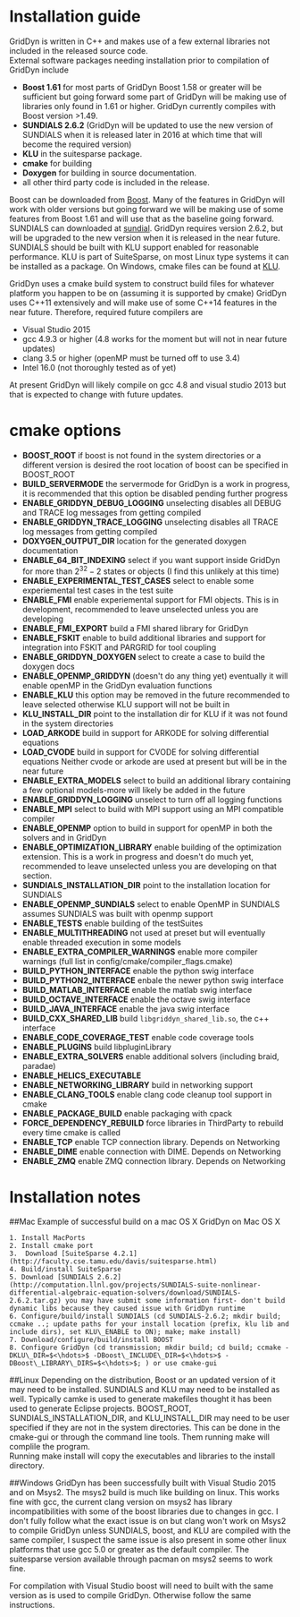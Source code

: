 # Installation guide

GridDyn is written in C++ and makes use of a few external libraries not included in the released source code.  
External software packages needing installation prior to compilation of GridDyn include

- **Boost 1.61**  for most parts of GridDyn Boost 1.58 or greater will be sufficient but going forward some part of GridDyn will be making use of libraries only found in 1.61 or higher.  GridDyn currently compiles with Boost version >1.49.  
- **SUNDIALS 2.6.2** (GridDyn will be updated to use the new version of SUNDIALS when it is released later in 2016 at which time that will become the required version)
- **KLU** in the suitesparse package.  
- **cmake** for building
- **Doxygen** for building in source documentation.
- all other third party code is included in the release.  


Boost can be downloaded from [Boost](www.boost.org). Many of the features in GridDyn will work with older versions but going forward we will be making use of some features from Boost 1.61 and will use that as the baseline going forward. SUNDIALS can downloaded at [sundial](http://computation.llnl.gov/sundials). GridDyn requires version 2.6.2, but will be upgraded to the new version when it is released in the near future.  SUNDIALS should be built with KLU support enabled for reasonable performance.  KLU is part of SuiteSparse, on most Linux type systems it can be installed as a package. On Windows, cmake files can be found at [KLU](https://github.com/jlblancoc/suitesparse-metis-for-windows).

GridDyn uses a cmake build system to construct build files for whatever platform you happen to be on (assuming it is supported by cmake)
GridDyn uses C++11 extensively and will make use of some C++14 features in the near future.    Therefore, required future compilers are

- Visual Studio 2015
- gcc 4.9.3 or higher (4.8 works for the moment but will not in near future updates)
- clang 3.5 or higher (openMP must be turned off to use 3.4)
- Intel 16.0 (not thoroughly tested as of yet)

At present GridDyn will likely compile on gcc 4.8 and visual studio 2013 but that is expected to change with future updates.  

# cmake options

- **BOOST_ROOT**  if boost is not found in the system directories or a different version is desired the root location of boost can be specified in BOOST\_ROOT
- **BUILD_SERVERMODE**  the servermode for GridDyn is a work in progress, it is recommended that this option be disabled pending further progress
- **ENABLE_GRIDDYN\_DEBUG\_LOGGING** unselecting disables all DEBUG and TRACE log messages from getting compiled
- **ENABLE_GRIDDYN\_TRACE\_LOGGING** unselecting disables all TRACE log messages from getting compiled
- **DOXYGEN_OUTPUT\_DIR** location for the generated doxygen documentation
- **ENABLE_64\_BIT\_INDEXING**  select if you want support inside GridDyn for more than $2^{32}-2$ states or objects (I find this unlikely at this time)
- **ENABLE_EXPERIMENTAL\_TEST\_CASES**  select to enable some experiemental test cases in the test suite
- **ENABLE_FMI** enable experiemental support for FMI objects.  This is in development,  recommended to leave unselected unless you are developing
- **ENABLE_FMI\_EXPORT** build a FMI shared library for GridDyn
- **ENABLE_FSKIT** enable to build additional libraries and support for integration into FSKIT and PARGRID for tool coupling
- **ENABLE_GRIDDYN\_DOXYGEN**  select to create a case to build the doxygen docs
- **ENABLE_OPENMP\_GRIDDYN** (doesn't do any thing yet) eventually it will enable openMP in the GridDyn evaluation functions
- **ENABLE_KLU** this option may be removed in the future recommended to leave selected otherwise KLU support will not be built in
- **KLU_INSTALL\_DIR**  point to the installation dir for KLU if it was not found in the system directories
- **LOAD_ARKODE** build in support for ARKODE for solving differential equations
- **LOAD_CVODE** build in support for CVODE for solving differential equations Neither cvode or arkode are used at present but will be in the near future
- **ENABLE_EXTRA\_MODELS** select to build an additional library containing a few optional models-more will likely be added in the future
- **ENABLE_GRIDDYN\_LOGGING**  unselect to turn off all logging functions
- **ENABLE_MPI** select to build with MPI support using an MPI compatible compiler
- **ENABLE_OPENMP** option to build in support for openMP in both the solvers and in GridDyn
- **ENABLE_OPTIMIZATION\_LIBRARY**  enable building of the optimization extension.  This is a work in progress and doesn't do much yet,  recommended to leave unselected unless you are developing on that section.
- **SUNDIALS_INSTALLATION\_DIR** point to the installation location for SUNDIALS
- **ENABLE_OPENMP\_SUNDIALS**  select to enable OpenMP in SUNDIALS assumes SUNDIALS was built with openmp support
- **ENABLE_TESTS**  enable building of the testSuites
- **ENABLE_MULTITHREADING**  not used at preset but will eventually enable threaded execution in some models
- **ENABLE_EXTRA\_COMPILER\_WARNINGS** enable more compiler warnings (full list in config/cmake/compiler_flags.cmake)
- **BUILD_PYTHON\_INTERFACE** enable the python swig interface
- **BUILD_PYTHON2\_INTERFACE** enbale the newer python swig interface
- **BUILD_MATLAB\_INTERFACE** enable the matlab swig interface
- **BUILD_OCTAVE\_INTERFACE** enable the octave swig interface
- **BUILD_JAVA\_INTERFACE** enable the java swig interface
- **BUILD_CXX\_SHARED\_LIB** build `libgriddyn_shared_lib.so`, the c++ interface
- **ENABLE_CODE\_COVERAGE\_TEST** enable code coverage tools
- **ENABLE_PLUGINS** build libpluginLibrary
- **ENABLE_EXTRA\_SOLVERS** enable additional solvers (including braid, paradae)
- **ENABLE_HELICS\_EXECUTABLE**
- **ENABLE_NETWORKING\_LIBRARY** build in networking support
- **ENABLE_CLANG\_TOOLS** enable clang code cleanup tool support in cmake
- **ENABLE_PACKAGE\_BUILD** enable packaging with cpack
- **FORCE_DEPENDENCY\_REBUILD** force libraries in ThirdParty to rebuild every time cmake is called
- **ENABLE_TCP** enable TCP connection library. Depends on Networking
- **ENABLE_DIME** enable connection with DIME. Depends on Networking
- **ENABLE_ZMQ** enable ZMQ connection library. Depends on Networking

# Installation notes
##Mac
Example of successful build on a mac OS X
GridDyn on Mac OS X


	1. Install MacPorts
	2. Install cmake port
	3.	Download [SuiteSparse 4.2.1](http://faculty.cse.tamu.edu/davis/suitesparse.html)
	4. Build/install SuiteSparse
	5. Download [SUNDIALS 2.6.2](http://computation.llnl.gov/projects/SUNDIALS-suite-nonlinear-differential-algebraic-equation-solvers/download/SUNDIALS-2.6.2.tar.gz) you may have submit some information first- don't build dynamic libs because they caused issue with GridDyn runtime
	6. Configure/build/install SUNDIALS (cd SUNDIALS-2.6.2; mkdir build; ccmake ..; update paths for your install location (prefix, klu lib and include dirs), set KLU\_ENABLE to ON); make; make install)
	7. Download/configure/build/install BOOST
	8. Configure GridDyn (cd transmission; mkdir build; cd build; ccmake -DKLU\_DIR=$<\hdots>$ -DBoost\_INCLUDE\_DIR=$<\hdots>$ -DBoost\_LIBRARY\_DIRS=$<\hdots>$; ) or use cmake-gui


##Linux
Depending on the distribution, Boost or an updated version of it may need to be installed.  SUNDIALS and KLU may need to be installed as well.  Typically camke is used to generate makefiles thought it has been used to generate Eclipse projects.    BOOST\_ROOT, SUNDIALS\_INSTALLATION\_DIR, and KLU\_INSTALL\_DIR may need to be user specified if they are not in the system directories.  This can be done in the cmake-gui or through the command line tools.  Them running make will complile the program.   
Running make install will copy the executables and libraries to the install directory.  

##Windows
GridDyn has been successfully built with Visual Studio 2015 and on Msys2.  The msys2 build is much like building on linux.  This works fine with gcc,  the current clang version on msys2 has library incompatibilities with some of the boost libraries due to changes in gcc.  I don't fully follow what the exact issue is on but clang won't work on Msys2 to compile GridDyn unless SUNDIALS, boost, and KLU are compiled with the same compiler, I suspect the same issue is also present in some other linux platforms that use gcc 5.0 or greater as the default compiler.  The suitesparse version available through pacman on msys2 seems to work fine.  

For compilation with Visual Studio boost will need to built with the same version as is used to compile GridDyn.  Otherwise follow the same instructions.

